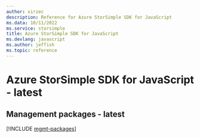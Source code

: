 ```yaml
---
author: xirzec
description: Reference for Azure StorSimple SDK for JavaScript
ms.data: 10/11/2022
ms.service: storsimple
title: Azure StorSimple SDK for JavaScript
ms.devlang: javascript
ms.author: jeffish
ms.topic: reference
---
```

# Azure StorSimple SDK for JavaScript - latest

## Management packages - latest
[!INCLUDE [mgmt-packages](storsimple-mgmt-index.md)]